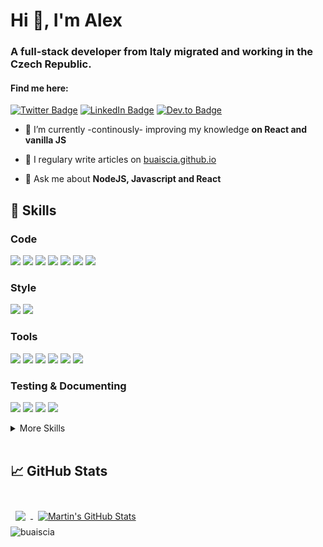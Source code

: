 <h1>Hi 👋, I'm Alex</h1>
<h3>A full-stack developer from Italy migrated and working in the Czech Republic.</h3>
<h4>Find me here:</h4>

[![Twitter Badge](https://img.shields.io/badge/Twitter-Profile-informational?style=flat&logo=twitter&logoColor=white&color=1CA2F1)](https://twitter.com/AlexBuaiscia)
[![LinkedIn Badge](https://img.shields.io/badge/LinkedIn-Profile-informational?style=flat&logo=linkedin&logoColor=white&color=0D76A8)](https://www.linkedin.com/in/alex-buaiscia/)
[![Dev.to Badge](https://img.shields.io/badge/Dev.to-Profile-informational?style=flat&logo=DEV.TO&logoColor=white&color=0D76A8)](https://dev.to/buaiscia)

- 🌱 I’m currently -continously- improving my knowledge **on React and vanilla JS**

- 📝 I regulary write articles on [buaiscia.github.io](buaiscia.github.io)

- 💬 Ask me about **NodeJS, Javascript and React**

## 💼 Skills

### Code

![](https://img.shields.io/badge/JavaScript-informational?style=flat&logo=JavaScript&logoColor=white&color=blue)
![](https://img.shields.io/badge/TypeScript-informational?style=flat&logo=TypeScript&logoColor=white&color=blue)
![](https://img.shields.io/badge/React-informational?style=flat&logo=react&logoColor=white&color=blue)
![](https://img.shields.io/badge/NodeJS-informational?style=flat&logo=node.js&logoColor=white&color=blue)
![](https://img.shields.io/badge/Express-informational?style=flat&logo=Express&logoColor=white&color=blue)
![](https://img.shields.io/badge/AWS-informational?style=flat&logo=amazon-aws&logoColor=white&color=blue)
![](https://img.shields.io/badge/HTML5-informational?style=flat&logo=html5&logoColor=white&color=blue)


### Style

![](https://img.shields.io/badge/CSS3-informational?style=flat&logo=css3&logoColor=white&color=blue)
![](https://img.shields.io/badge/Sass-informational?style=flat&logo=Sass&logoColor=white&color=blue)


### Tools

![](https://img.shields.io/badge/Docker-informational?style=flat&logo=Docker&logoColor=white&color=blue)
![](https://img.shields.io/badge/NPM-informational?style=flat&logo=npm&logoColor=white&color=blue)
![](https://img.shields.io/badge/Babel-informational?style=flat&logo=Babel&logoColor=white&color=blue)
![](https://img.shields.io/badge/Gulp-informational?style=flat&logo=gulp&logoColor=white&color=blue)
![](https://img.shields.io/badge/Redis-informational?style=flat&logo=Redis&logoColor=white&color=blue)
![](https://img.shields.io/badge/Webpack-informational?style=flat&logo=webpack&logoColor=white&color=blue)

### Testing & Documenting

![](https://img.shields.io/badge/Jest-informational?style=flat&logo=jest&logoColor=white&color=blue)
![](https://img.shields.io/badge/Mocha-informational?style=flat&logo=Mocha&logoColor=white&color=blue)
![](https://img.shields.io/badge/Postman-informational?style=flat&logo=Postman&logoColor=white&color=blue)
![](https://img.shields.io/badge/Swagger-informational?style=flat&logo=Swagger&logoColor=white&color=blue)

<details>
<summary>More Skills</summary>
<br>

![](https://img.shields.io/badge/Gatsby-informational?style=flat&logo=gatsby&logoColor=white&color=blue)
![](https://img.shields.io/badge/MongoDB-informational?style=flat&logo=MongoDB&logoColor=white&color=blue)
![](https://img.shields.io/badge/Jira-informational?style=flat&logo=Jira-Software&logoColor=white&color=blue)
![](https://img.shields.io/badge/GitHub-informational?style=flat&logo=GitHub&logoColor=white&color=blue)
![](https://img.shields.io/badge/Apache-informational?style=flat&logo=Apache&logoColor=white&color=blue)
![](https://img.shields.io/badge/Linux-informational?style=flat&logo=linux&logoColor=white&color=blue)

</details>

<br>

## &#x1f4c8; GitHub Stats

<br>
<a href="https://github.com/buaiscia">
    <img align="center" style="margin:0.5rem" src="https://github-readme-stats.vercel.app/api/top-langs/?username=buaiscia&hide=html,css&title_color=ffffff&text_color=c9cacc&icon_color=blue&bg_color=1A2B34" />
</a>
<a href="https://github.com/buaiscia">
   <img align="center" style="margin:0.5rem" src="https://github-readme-stats.vercel.app/api?username=buaiscia&show_icons=true&line_height=27&count_private=true&title_color=ffffff&text_color=c9cacc&icon_color=4AB097&bg_color=1A2B34" alt="Martin's GitHub Stats" />
</a>

<br>

<img src="https://komarev.com/ghpvc/?username=buaiscia" alt="buaiscia" />

<br>
